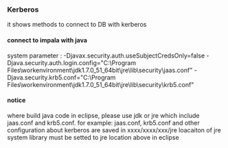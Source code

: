 ### Kerberos
it shows methods to connect to DB with kerberos
#### connect to impala with java
system parameter :
-Djavax.security.auth.useSubjectCredsOnly=false 
-Djava.security.auth.login.config="C:\Program Files\workenvironment\jdk1.7.0_51_64bit\jre\lib\security\jaas.conf" 
-Djava.security.krb5.conf="C:\Program Files\workenvironment\jdk1.7.0_51_64bit\jre\lib\security\krb5.conf"
#### notice
where build java code in eclipse, please use jdk or jre which include jaas.conf and krb5.conf. 
for example:
 jaas.conf, krb5.conf and other configuration about kerberos are saved in xxxx/xxxx/xxx/jre
 loacaiton of jre system library must be setted to jre location above in eclipse
